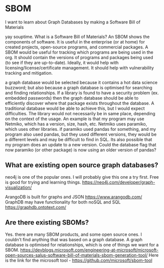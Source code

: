 # SBOM
I want to learn about Graph Databases by making a Software Bill of Materials

yay souptime.
What is a Software Bill of Materials? An SBOM shows the components of software. It is useful in the enterprise (or at home) for created projects, open-source programs, and commercial packages. A SBOM would be useful for tracking which programs are being used in the org. It should contain the versions of programs and packages being used (to see if they are up-to-date). Ideally, it would help with licensing/license/certificate management. It should help with vulnerability tracking and mitigation. 

a graph database would be selected because it contains a hot data science buzzword; but also because a graph database is optimised for searching and finding relationships. If a library is found to have a security problem (ex. embedded passwords) then the graph database should be able to efficiently discover where that package exists throughout the database. A traditional database would be able to achieve this, but I would expect difficulties. The library would not necessarily be in same place, depending on the context of the usage. 
An example is that my program may use Netmiko, which has a version, size, hash, etc. Netmiko uses paramiko, which uses other libraries. if paramiko used pandas for something, and my program also used pandas, but they used different versions, they would be a different levels and may be difficult to find in SQL. Its also possible that my program does an update to a new version. Could the database flag that now paramiko (or other package) is now using an older version of pandas?

What are existing open source graph databases? 
------------------------------------------------
neo4j is one of the popular ones. I will probably give this one a try first. Free is good for trying and learning things.
  https://neo4j.com/developer/graph-visualization/
  
ArangoDB is built for graphs and JSON
    https://www.arangodb.com/
GraphDB may have functionality for both noSQL and SQL
    https://graphdb.ontotext.com/

Are there existing SBOMs?
-------------------------------------------
Yes. there are many SBOM products, and some open source ones. I couldn't find anything that was based on a graph database. A graph database is optimised for relationships, which is one of things we want for a SBOM.
https://devblogs.microsoft.com/engineering-at-microsoft/microsoft-open-sources-salus-software-bill-of-materials-sbom-generation-tool/
Here is the link for the microsoft tool - https://github.com/microsoft/sbom-tool
